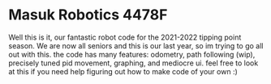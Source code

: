 # Masuk Robotics 4478F
Well this is it, our fantastic robot code for the 2021-2022 tipping point season. We are now all seniors and this is our last year, so im trying to go all out with this.
the code has many features: odometry, path following (wip), precisely tuned pid movement, graphing, and mediocre ui. feel free to look at this if you need help figuring out
how to make code of your own :)

